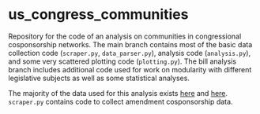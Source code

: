 # us_congress_communities
Repository for the code of an analysis on communities in congressional cosponsorship networks. The main branch contains most of the basic data collection code (`scraper.py`, `data_parser.py`), analysis code (`analysis.py`), and some very scattered plotting code (`plotting.py`). The bill analysis branch includes additional code used for work on modularity with different legislative subjects as well as some statistical analyses.

The majority of the data used for this analysis exists [here](https://www.propublica.org/datastore/dataset/congressional-data-bulk-legislation-bills) and [here](https://github.com/unitedstates/congress-legislators). `scraper.py` contains code to collect amendment cosponsorship data.
